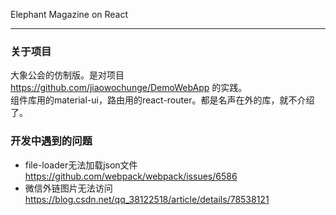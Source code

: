 Elephant Magazine on React

--------

### 关于项目
大象公会的仿制版。是对项目 https://github.com/jiaowochunge/DemoWebApp 的实践。<br/>
组件库用的material-ui，路由用的react-router。都是名声在外的库，就不介绍了。

### 开发中遇到的问题
- file-loader无法加载json文件  https://github.com/webpack/webpack/issues/6586
- 微信外链图片无法访问 https://blog.csdn.net/qq_38122518/article/details/78538121
